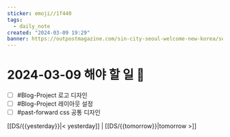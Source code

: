 ```yaml
---
sticker: emoji//1f440
tags:
  - daily_note
created: "2024-03-09 19:29"
banner: https://outpostmagazine.com/sin-city-seoul-welcome-new-korea/seoul-skyline-photo/
---
```

# 2024-03-09 해야 할 일 🎈

- [ ] #Blog-Project  로고 디자인
- [ ] #Blog-Project  레이아웃 설정
- [ ] #past-forward  css 공통 디자인

[[DS/{{yesterday}}|< yesterday]] | [[DS/{{tomorrow}}|tomorrow >]]